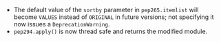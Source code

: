 <!-- Changes in v1.0a1 that will not backport to v0.9 and are not related to tests or documentation -->
- The default value of the `sortby` parameter in `pep265.itemlist` will become `VALUES` instead of `ORIGINAL` in future versions; not specifying it now issues a `DeprecationWarning`.
- `pep294.apply()` is now thread safe and returns the modified module.

